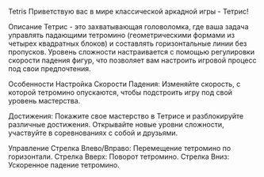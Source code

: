 Tetris
Приветствую вас в мире классической аркадной игры - Тетрис!

Описание
Тетрис - это захватывающая головоломка, где ваша задача управлять падающими тетромино (геометрическими формами из четырех квадратных блоков) и составлять горизонтальные линии без пропусков. Уровень сложности настраивается с помощью регулировки скорости падения фигур, что позволяет вам настроить игровой процесс под свои предпочтения.

Особенности
Настройка Скорости Падения: Изменяйте скорость, с которой тетромино опускаются, чтобы подстроить игру под свой уровень мастерства.

Достижения: Покажите свое мастерство в Тетрисе и разблокируйте различные достижения. Открывайте новые уровни сложности, участвуйте в соревнованиях с собой и друзьями.

Управление
Стрелка Влево/Вправо: Перемещение тетромино по горизонтали.
Стрелка Вверх: Поворот тетромино.
Стрелка Вниз: Ускоренное падение тетромино.
